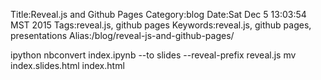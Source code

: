 Title:Reveal.js and Github Pages
Category:blog 
Date:Sat Dec 5 13:03:54 MST 2015
Tags:reveal.js, github pages
Keywords:reveal.js, github pages, presentations
Alias:/blog/reveal-js-and-github-pages/

ipython nbconvert index.ipynb --to slides --reveal-prefix reveal.js
mv index.slides.html index.html

